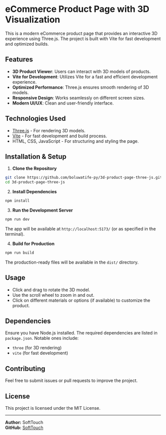 # eCommerce Product Page with 3D Visualization

This is a modern eCommerce product page that provides an interactive 3D experience using Three.js. The project is built with Vite for fast development and optimized builds.

## Features
- **3D Product Viewer**: Users can interact with 3D models of products.
- **Vite for Development**: Utilizes Vite for a fast and efficient development experience.
- **Optimized Performance**: Three.js ensures smooth rendering of 3D models.
- **Responsive Design**: Works seamlessly on different screen sizes.
- **Modern UI/UX**: Clean and user-friendly interface.

## Technologies Used
- [Three.js](https://threejs.org/) - For rendering 3D models.
- [Vite](https://vitejs.dev/) - For fast development and build process.
- HTML, CSS, JavaScript - For structuring and styling the page.

## Installation & Setup

1. **Clone the Repository**
```sh
git clone https://github.com/boluwatife-py/3d-product-page-three-js.git
cd 3d-product-page-three-js
```

2. **Install Dependencies**
```sh
npm install
```

3. **Run the Development Server**
```sh
npm run dev
```
The app will be available at `http://localhost:5173/` (or as specified in the terminal).

4. **Build for Production**
```sh
npm run build
```
The production-ready files will be available in the `dist/` directory.

## Usage
- Click and drag to rotate the 3D model.
- Use the scroll wheel to zoom in and out.
- Click on different materials or options (if available) to customize the product.


## Dependencies
Ensure you have Node.js installed. The required dependencies are listed in `package.json`. Notable ones include:
- `three` (for 3D rendering)
- `vite` (for fast development)

## Contributing
Feel free to submit issues or pull requests to improve the project.

## License
This project is licensed under the MIT License.

---
**Author:** SoftTouch  
**GitHub:** [SoftTouch](https://github.com/boluwatife-py)

